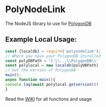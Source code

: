 # PolyNodeLink
The NodeJS library to use for [PolygonDB](https://github.com/PolygonDB/PolygonDB)<br/>
## Example Local Usage:
```js
const {localdb} = require('polynodelink');
// Where you have your PolygonDB Installed
const polyDBPath = 'C:\\...\\PolygonDB\\'
const polylocal = new localdb(polyDBPath)
// Get the version of PolygonDB
main();
async function main(){
console.log(await polylocal.getversion())
}
```
Read the [WIKI](https://github.com/PolygonDB/PolyNodeLink/wiki) for all functions and usage